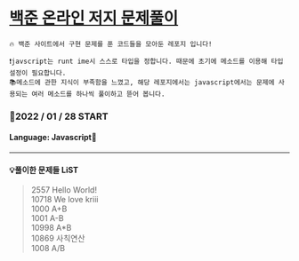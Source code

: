 # [백준 온라인 저지 문제풀이](https://www.acmicpc.net/)

    🔥 백준 사이트에서 구현 문제를 푼 코드들을 모아둔 레포지 입니다!

    ❗javscript는 runt ime시 스스로 타입을 정합니다. 때문에 초기에 메소드를 이용해 타입 설정이 필요합니다.
    📚메소드에 관한 지식이 부족함을 느꼈고, 해당 레포지에서는 javascript에서는 문제에 사용되는 여러 메소드를 하나씩 풀이하고 뜯어 봅니다.

### 🎉2022 / 01 / 28 START

#### Language: Javascript🚀

---

#### 💡풀이한 문제들 LiST

> 2557 Hello World!<br>
> 10718 We love kriii<br>
> 1000 A+B<br>
> 1001 A-B<br>
> 10998 A\*B<br>
> 10869 사칙연산<br>
> 1008 A/B<br>
